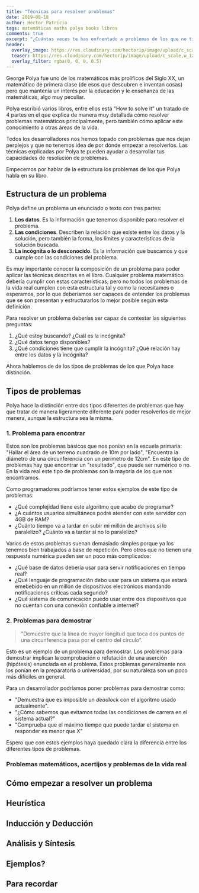 ```yaml
---
title: "Técnicas para resolver problemas"
date: 2019-08-18
author: Héctor Patricio
tags: matemáticas maths polya books libros
comments: true
excerpt: "¿Cuántas veces te has enfrentado a problemas de los que no tienes ni idea de cómo empezar a resolver? George Polya escribió un libro completo sobre eso en 1928."
header:
  overlay_image: https://res.cloudinary.com/hectorip/image/upload/c_scale,w_1200/v1566189999/91gQt6wB-KL_t7svba.jpg
  teaser: https://res.cloudinary.com/hectorip/image/upload/c_scale,w_1200/v1566189999/91gQt6wB-KL_t7svba.jpg
  overlay_filter: rgba(0, 0, 0, 0.5)
---
```


George Polya fue uno de los matemáticos más prolíficos del Siglo XX, un matemático de primera clase (de esos que descubren e inventan cosas) pero que mantenía un interés por la educación y le enseñanza de las matemáticas, algo muy peculiar.

Polya escribió varios libros, entre ellos está "How to solve it" un tratado de 4 partes en el que explica de manera muy detallada cómo resolver problemas matemáticos principalmente, pero también cómo aplicar este conocimiento a otras áreas de la vida.

Todos los desarrolladores nos hemos topado con problemas que nos dejan perplejos y que no tenemos idea de por dónde empezar a resolverlos. Las técnicas explicadas por Polya te pueden ayudar a desarrollar tus capacidades de resolución de problemas.

Empecemos por hablar de la estructura los problemas de los que Polya habla en su libro.

## Estructura de un problema

Polya define un problema un enunciado o texto con tres partes:

1. **Los datos**. Es la información que tenemos disponible para resolver el problema.
2. **Las condiciones**. Describen la relación que existe entre los datos y la solución, pero también la forma, los límites y características de la solución buscada.
3. **La incógnita o lo desconocido**. Es la información que buscamos y que cumple con las condiciones del problema.

Es muy importante conocer la composición de un problema para poder aplicar las técnicas descritas en el libro. Cualquier problema matemático debería cumplir con estas características, pero no todos los problemas de la vida real cumplen con esta estructura tal y como la necesitamos o esperamos, por lo que deberíamos ser capaces de entender los problemas que se son presentan y estructurarlos lo mejor posible según esta definición.

Para resolver un problema deberías ser capaz de contestar las siguientes preguntas:

1. ¿Qué estoy buscando? ¿Cuál es la incógnita?
2. ¿Qué datos tengo disponibles?
3. ¿Qué condiciones tiene que cumplir la incógnita? ¿Qué relación hay entre los datos y la incógnita?

Ahora hablemos de de los tipos de problemas de los que Polya hace distinción.

## Tipos de problemas

Polya hace la distinción entre dos tipos diferentes de problemas que hay que tratar de manera ligeramente diferente para poder resolverlos de mejor manera, aunque la estructura sea la misma.

### 1. Problema para encontrar

Estos son los problemas básicos que nos ponían en la escuela primaria: "Hallar el área de un terreno cuadrado de 10m por lado", "Encuentra la diámetro de una circunferencia con un perímetro de 12cm". En este tipo de problemas hay que encontrar un "resultado", que puede ser numérico o no. En la vida real este tipo de problemas son la mayoría de los que nos encontramos.

Como programadores podríamos tener estos ejemplos de este tipo de problemas:

- ¿Qué complejidad tiene este algoritmo que acabo de programar?
- ¿A cuántos usuarios simultáneos podré atender con este servidor con 4GB de RAM?
- ¿Cuánto tiempo va a tardar en subir mi millón de archivos si lo paralelizo? ¿Cuánto va a tardar si no lo paralelizo?


Varios de estos problemas suenan demasiado simples porque ya los tenemos bien trabajados a base de repetición. Pero otros que no tienen una respuesta numérica pueden ser un poco más complicados:

- ¿Qué base de datos debería usar para servir notificaciones en tiempo real?
- ¿Qué lenguaje de programación debo usar para un sistema que estará emebebido en un millón de dispositivos electrónicos mandando notificaciones críticas cada segundo?
- ¿Qué sistema de comunicación puedo usar entre dos dispositivos que no cuentan con una conexión confiable a internet?

### 2. Problemas para demostrar

> "Demuestre que la línea de mayor longitud que toca dos puntos de una circunferencia pasa por el centro del círculo". 

Esto es un ejemplo de un problema para demostrar. Los problemas para demostrar implican la comprobación o refutación de una aserción (hipótesis) enunciada en el problema. Estos problemas generalmente nos los ponían en la preparatoria o universidad, por su naturaleza son un poco más difíciles en general.

Para un desarrollador podríamos poner problemas para demostrar como:

- "Demuestra que es imposible un _deadlock_ con el algoritmo usado actualmente".
- "¿Cómo sabemos que evitamos todas las condiciones de carrera en el sistema actual?"
- "Comprueba que el máximo tiempo que puede tardar el sistema en responder es menor que X"

Espero que con estos ejemplos haya quedado clara la diferencia entre los diferentes tipos de problemas.

### Problemas matemáticos, acertijos y problemas de la vida real



## Cómo empezar a resolver un problema

## Heurística

## Inducción y Deducción

## Análisis y Síntesis

## Ejemplos?

## Para recordar
